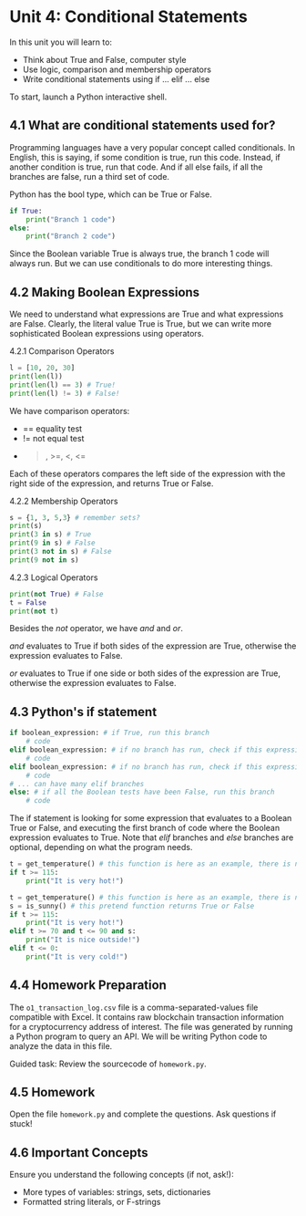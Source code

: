 # Unit 4: Conditional Statements

In this unit you will learn to:
- Think about True and False, computer style
- Use logic, comparison and membership operators
- Write conditional statements using if ... elif ... else

To start, launch a Python interactive shell.

## 4.1 What are conditional statements used for?

Programming languages have a very popular concept called conditionals. In English, this is saying, if some condition is true, run this code. Instead, if another condition is true, run that code. And if all else fails, if all the branches are false, run a third set of code.

Python has the bool type, which can be True or False.

```python
if True:
    print("Branch 1 code")
else:
    print("Branch 2 code")
```

Since the Boolean variable True is always true, the branch 1 code will always run. But we can use conditionals to do more interesting things.

## 4.2 Making Boolean Expressions

We need to understand what expressions are True and what expressions are False. Clearly, the literal value True is True, but we can write more sophisticated Boolean expressions using operators.

4.2.1 Comparison Operators

```python
l = [10, 20, 30]
print(len(l))
print(len(l) == 3) # True!
print(len(l) != 3) # False!
```

We have comparison operators:
- == equality test
- != not equal test
- >, >=, <, <=

Each of these operators compares the left side of the expression with the right side of the expression, and returns True or False.

4.2.2 Membership Operators

```python
s = {1, 3, 5,3} # remember sets?
print(s)
print(3 in s) # True
print(9 in s) # False
print(3 not in s) # False
print(9 not in s)
```

4.2.3 Logical Operators

```python
print(not True) # False
t = False
print(not t)
```

Besides the *not* operator, we have *and* and *or*.

*and* evaluates to True if both sides of the expression are True, otherwise the expression evaluates to False.

*or* evaluates to True if one side or both sides of the expression are True, otherwise the expression evaluates to False.

## 4.3 Python's if statement

```python
if boolean_expression: # if True, run this branch
    # code
elif boolean_expression: # if no branch has run, check if this expression is True
    # code
elif boolean_expression: # if no branch has run, check if this expression is True
    # code
# ... can have many elif branches
else: # if all the Boolean tests have been False, run this branch
    # code
```

The if statement is looking for some expression that evaluates to a Boolean True or False, and executing the first branch of code where the Boolean expression evaluates to True. Note that *elif* branches and *else* branches are optional, depending on what the program needs.

```python
t = get_temperature() # this function is here as an example, there is no get_temperature() function
if t >= 115:
    print("It is very hot!")
```

```python
t = get_temperature() # this function is here as an example, there is no get_temperature() function
s = is_sunny() # this pretend function returns True or False
if t >= 115:
    print("It is very hot!")
elif t >= 70 and t <= 90 and s:
    print("It is nice outside!")
elif t <= 0:
    print("It is very cold!")
```

## 4.4 Homework Preparation

The `o1_transaction_log.csv` file is a comma-separated-values file compatible with Excel. It contains raw blockchain transaction information for a cryptocurrency address of interest. The file was generated by running a Python program to query an API. We will be writing Python code to analyze the data in this file.

Guided task: Review the sourcecode of `homework.py`.

## 4.5 Homework

Open the file `homework.py` and complete the questions. Ask questions if stuck!

## 4.6 Important Concepts

Ensure you understand the following concepts (if not, ask!):

- More types of variables: strings, sets, dictionaries
- Formatted string literals, or F-strings
